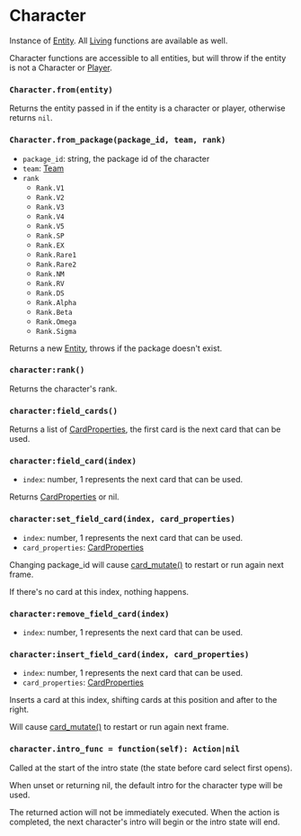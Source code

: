 # Character

Instance of [Entity](/client/lua-api/entity-api/entity). All [Living](/client/lua-api/entity-api/living) functions are available as well.

Character functions are accessible to all entities, but will throw if the entity is not a Character or [Player](/client/lua-api/entity-api/player).

### `Character.from(entity)`

Returns the entity passed in if the entity is a character or player, otherwise returns `nil`.

### `Character.from_package(package_id, team, rank)`

- `package_id`: string, the package id of the character
- `team`: [Team](/client/lua-api/entity-api/entity#entityset_teamteam)
- `rank`
  - `Rank.V1`
  - `Rank.V2`
  - `Rank.V3`
  - `Rank.V4`
  - `Rank.V5`
  - `Rank.SP`
  - `Rank.EX`
  - `Rank.Rare1`
  - `Rank.Rare2`
  - `Rank.NM`
  - `Rank.RV`
  - `Rank.DS`
  - `Rank.Alpha`
  - `Rank.Beta`
  - `Rank.Omega`
  - `Rank.Sigma`

Returns a new [Entity](/client/lua-api/entity-api/entity), throws if the package doesn't exist.

### `character:rank()`

Returns the character's rank.

### `character:field_cards()`

Returns a list of [CardProperties](/client/lua-api/attack-api/cards#cardproperties), the first card is the next card that can be used.

### `character:field_card(index)`

- `index`: number, 1 represents the next card that can be used.

Returns [CardProperties](/client/lua-api/attack-api/cards#cardproperties) or nil.

### `character:set_field_card(index, card_properties)`

- `index`: number, 1 represents the next card that can be used.
- `card_properties`: [CardProperties](/client/lua-api/attack-api/cards#cardproperties)

Changing package_id will cause [card_mutate()](/client/packages#cards) to restart or run again next frame.

If there's no card at this index, nothing happens.

### `character:remove_field_card(index)`

- `index`: number, 1 represents the next card that can be used.

### `character:insert_field_card(index, card_properties)`

- `index`: number, 1 represents the next card that can be used.
- `card_properties`: [CardProperties](/client/lua-api/attack-api/cards#cardproperties)

Inserts a card at this index, shifting cards at this position and after to the right.

Will cause [card_mutate()](/client/packages#cards) to restart or run again next frame.

### `character.intro_func = function(self): Action|nil`

Called at the start of the intro state (the state before card select first opens).

When unset or returning nil, the default intro for the character type will be used.

The returned action will not be immediately executed. When the action is completed, the next character's intro will begin or the intro state will end.
